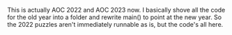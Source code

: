 This is actually AOC 2022 and AOC 2023 now.
I basically shove all the code for the old year into a folder and rewrite main() to point at the new year.
So the 2022 puzzles aren't immediately runnable as is, but the code's all here.
